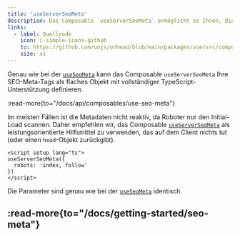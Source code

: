 ```yaml
---
title: 'useServerSeoMeta'
description: Das Composable `useServerSeoMeta` ermöglicht es Ihnen, die SEO-Meta-Tags Ihres Sites als flaches Objekt zu definieren mit vollständiger TypeScript-Unterstützung.
links:
  - label: Quellcode
    icon: i-simple-icons-github
    to: https://github.com/unjs/unhead/blob/main/packages/vue/src/composables.ts
    size: xs
---
```


Genau wie bei der [`useSeoMeta`](/docs/api/composables/use-seo-meta) kann das Composable `useServerSeoMeta` Ihre SEO-Meta-Tags als flaches Objekt mit vollständiger TypeScript-Unterstützung definieren.

:read-more{to="/docs/api/composables/use-seo-meta"}

Im meisten Fällen ist die Metadaten nicht reaktiv, da Roboter nur den Initial-Load scannen. Daher empfehlen wir, das Composable [`useServerSeoMeta`](/docs/api/composables/use-server-seo-meta) als leistungsorientierte Hilfsmittel zu verwenden, das auf dem Client nichts tut (oder einen `head`-Objekt zurückgibt).

```vue [app.vue]
<script setup lang="ts">
useServerSeoMeta({
  robots: 'index, follow'
})
</script>
```

Die Parameter sind genau wie bei der [`useSeoMeta`](/docs/api/composables/use-seo-meta) identisch.

:read-more{to="/docs/getting-started/seo-meta"}
---